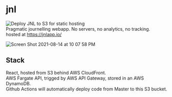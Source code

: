 # jnl 
![Deploy JNL to S3 for static hosting](https://github.com/odrusso/jnl/workflows/Deploy%20JNL%20to%20S3%20for%20static%20hosting/badge.svg)  
Pragmatic journelling webapp. No servers, no analytics, no tracking.  
hosted at https://jnlapp.io/

![Screen Shot 2021-08-14 at 10 07 58 PM](https://user-images.githubusercontent.com/15084674/129442607-8915c1f1-32e4-4a9a-9a5a-ccf3eaf96ed1.png)

## Stack
React, hosted from S3 behind AWS CloudFront.  
AWS Fargate API, trigged by AWS API Gateway, stored in an AWS DynamoDB.  
Github Actions will automatically deploy code from Master to this S3 bucket.
